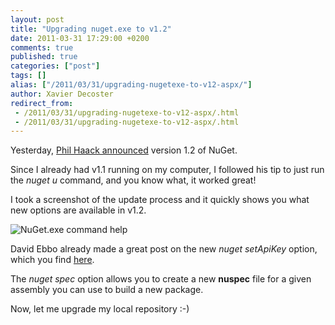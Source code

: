 ```yaml
---
layout: post
title: "Upgrading nuget.exe to v1.2"
date: 2011-03-31 17:29:00 +0200
comments: true
published: true
categories: ["post"]
tags: []
alias: ["/2011/03/31/upgrading-nugetexe-to-v12-aspx/"]
author: Xavier Decoster
redirect_from:
 - /2011/03/31/upgrading-nugetexe-to-v12-aspx/.html
 - /2011/03/31/upgrading-nugetexe-to-v12-aspx/.html
---
```

<p>Yesterday, <a href="http://haacked.com/archive/2011/03/30/nuget-1-2-released.aspx" target="_blank">Phil Haack announced</a> version 1.2 of NuGet.</p>

<p>Since I already had v1.1 running on my computer, I followed his tip to just run the <em>nuget u</em> command, and you know what, it worked great!</p>

<p>I took a screenshot of the update process and it quickly shows you what new options are available in v1.2.</p>

<p><img src="https://xavierdecosterblog.blob.core.windows.net/blog/2011-03-31/2011-3-NuGet_1.1_to_1.2_upgrade.png" alt="NuGet.exe command help" /></p>

<p>David Ebbo already made a great post on the new <em>nuget setApiKey</em> option, which you find <a href="http://blog.davidebbo.com/2011/03/saving-your-api-key-with-nugetexe.html" target="_blank">here</a>.</p>

<p>The <em>nuget spec</em> option allows you to create a new <strong>nuspec</strong> file for a given assembly you can use to build a new package.</p>

<p>Now, let me upgrade my local repository :-)</p>
